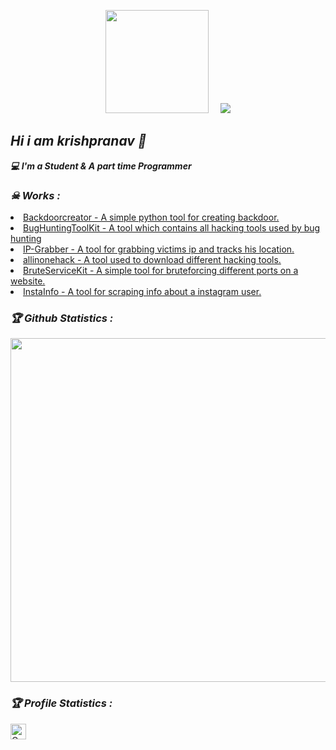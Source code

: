 <!-- Github README -->
<p align="center"><a href="https://github.com/krishpranav">
<img height="165" src="https://github-readme-stats.vercel.app/api?username=krishpranav&show_icons=true&include_all_commits=true&theme=react&cache_seconds=3200&hide_border=true" /></a>
&nbsp;&nbsp;&nbsp;
<a href="https://github.com/krishpranav"><img src="https://github-readme-stats.vercel.app/api/top-langs/?username=krishpranav&layout=compact&theme=react&hide_border=true" />
</a></p>

<h2><b><i>Hi i am krishpranav 👋</i></b></h2>
<b><i>💻 I'm a Student & A part time Programmer</i></b>

<h3><b><i>☠ Works :</i></b></h3>
<li> <a href="https://github.com/krishpranav/Backdoorcreator">Backdoorcreator - A simple python tool for creating backdoor.</a>
<li> <a href="https://github.com/krishpranav/BugHuntingToolKit">BugHuntingToolKit - A tool which contains all hacking tools used by bug hunting</a>
<li> <a href="https://github.com/krishpranav/IP-Grabber">IP-Grabber - A tool for grabbing victims ip and tracks his location.</a>
<li> <a href="https://github.com/krishpranav/allinonehack">allinonehack - A tool used to download different hacking tools.</a>
<li> <a href="https://github.com/krishpranav/BruteServiceKit">BruteServiceKit - A simple tool for bruteforcing different ports on a website.</a>
<li> <a href="https://github.com/krishpranav/InstaInfo">InstaInfo - A tool for scraping info about a instagram user.</a>

<h3><b><i>🏆 Github Statistics :</i></b></h3>
<a href="https://github.com/krishpranav"><img width=550 src="https://github-profile-trophy.vercel.app/?username=krishpranav&theme=dracula&no-frame=true&title=Followers,Stars,Commit,Repository,Issues"/></a>

<h3><b><i>🏆 Profile Statistics :</i></b></h3>
<a href="https://github.com/krishpranav"><img height="25" title="Counter" src="https://komarev.com/ghpvc/?username=krishpranav&color=blueviolet&style=flat-square"></a>
